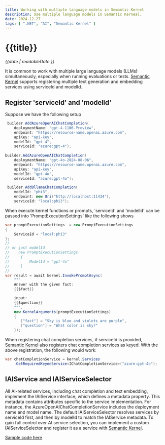 ```yaml
---
title: Working with multiple language models in Semantic Kernel
description: Use multiple language models in Semantic Kerneal.
date: 2024-12-27
tags: [ ".NET", "AI", "Semantic Kernel" ]
---
```


# {{title}}

*{{date | readableDate }}*

It is common to work with multiple large language models (LLMs) simultaneously, especially when running evaluations or tests. [Semantic Kernel](https://github.com/microsoft/semantic-kernel) supports registering multiple text generation and embedding services using serviceId and modelId.

## Register 'serviceId' and 'modelId'
Suppose we have the following setup
```csharp
 builder.AddAzureOpenAIChatCompletion(
    deploymentName: "gpt-4-1106-Preview",
    endpoint: "https://resource-name.openai.azure.com",
    apiKey: "api-key",
    modelId: "gpt-4",
    serviceId: "azure:gpt-4");
                    
builder.AddAzureOpenAIChatCompletion(
    deploymentName: "gpt-4o-2024-08-06",
    endpoint: "https://resource-name.openai.azure.com",
    apiKey: "api-key",
    modelId: "gpt-4o",
    serviceId: "azure:gpt-4o");

 builder.AddOllamaChatCompletion(
    modelId: "phi3",
    endpoint: new Uri("http://localhost:11434"),
    serviceId: "local:phi3");
```

When execute kernel functions or prompts, 'serviceId' and 'modelId' can be passed into 'PromptExecutionSettings' like the following shows
```csharp
var promptExecutionSettings  = new PromptExecutionSettings
{
    ServiceId = "local:phi3"
};
// 
// or just modelId 
//    new PromptExecutionSettings
//     {
//         ModelId = "gpt-4o"
//     }
//
var result = await kernel.InvokePromptAsync(
    """
    Answer with the given fact:
    {{$fact}}

    input:
    {{$question}}
    """, 
    new KernelArguments(promptExecutionSettings)
    {
       ["fact"] = "Sky is blue and violets are purple",
       ["question"] = "What color is sky?"
    });
```

When registering chat completion services, if serviceId is provided, [Semantic Kernel](https://github.com/microsoft/semantic-kernel) also registers chat completion services as keyed. With the above registration, the following would work:
```csharp
var chatCompletionService = kernel.Services
    .GetRequiredKeyedService<IChatCompletionService>("azure:gpt-4o");
```

## IAIService and IAIServiceSelector
All AI-related services, including chat completion and text embedding, implement the IAIService interface, which defines a metadata property. This metadata contains attributes specific to the service implementation. For instance, the AzureOpenAIChatCompletionService includes the deployment name and model name. The default IAIServiceSelector resolves services by serviceId first, and then by modelId to match the IAIService metadata. To gain full control over AI service selection, you can implement a custom IAIServiceSelector and register it as a service with [Semantic Kernel](https://github.com/microsoft/semantic-kernel).

[Sample code here](https://github.com/StormHub/stormhub/tree/main/resources/2024-12-27/ConsoleApp)
